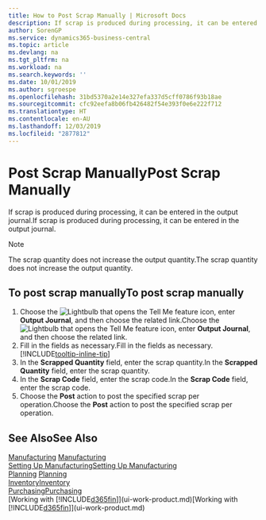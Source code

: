 ```yaml
---
title: How to Post Scrap Manually | Microsoft Docs
description: If scrap is produced during processing, it can be entered in the output journal. Note that the scrap quantity does not increase the output quantity.
author: SorenGP
ms.service: dynamics365-business-central
ms.topic: article
ms.devlang: na
ms.tgt_pltfrm: na
ms.workload: na
ms.search.keywords: ''
ms.date: 10/01/2019
ms.author: sgroespe
ms.openlocfilehash: 31bd5370a2e14e327efa337d5cff0786f93b18ae
ms.sourcegitcommit: cfc92eefa8b06fb426482f54e393f0e6e222f712
ms.translationtype: HT
ms.contentlocale: en-AU
ms.lasthandoff: 12/03/2019
ms.locfileid: "2877812"
---
```

# <a name="post-scrap-manually"></a><span data-ttu-id="71d3c-104">Post Scrap Manually</span><span class="sxs-lookup"><span data-stu-id="71d3c-104">Post Scrap Manually</span></span>
<span data-ttu-id="71d3c-105">If scrap is produced during processing, it can be entered in the output journal.</span><span class="sxs-lookup"><span data-stu-id="71d3c-105">If scrap is produced during processing, it can be entered in the output journal.</span></span> 

> [!NOTE]
> <span data-ttu-id="71d3c-106">The scrap quantity does not increase the output quantity.</span><span class="sxs-lookup"><span data-stu-id="71d3c-106">The scrap quantity does not increase the output quantity.</span></span>  

## <a name="to-post-scrap-manually"></a><span data-ttu-id="71d3c-107">To post scrap manually</span><span class="sxs-lookup"><span data-stu-id="71d3c-107">To post scrap manually</span></span>  
1. <span data-ttu-id="71d3c-108">Choose the ![Lightbulb that opens the Tell Me feature](media/ui-search/search_small.png "Tell me what you want to do") icon, enter **Output Journal**, and then choose the related link.</span><span class="sxs-lookup"><span data-stu-id="71d3c-108">Choose the ![Lightbulb that opens the Tell Me feature](media/ui-search/search_small.png "Tell me what you want to do") icon, enter **Output Journal**, and then choose the related link.</span></span>  
2. <span data-ttu-id="71d3c-109">Fill in the fields as necessary.</span><span class="sxs-lookup"><span data-stu-id="71d3c-109">Fill in the fields as necessary.</span></span> [!INCLUDE[tooltip-inline-tip](includes/tooltip-inline-tip_md.md)]  
3. <span data-ttu-id="71d3c-110">In the **Scrapped Quantity** field, enter the scrap quantity.</span><span class="sxs-lookup"><span data-stu-id="71d3c-110">In the **Scrapped Quantity** field, enter the scrap quantity.</span></span>  
4. <span data-ttu-id="71d3c-111">In the **Scrap Code** field, enter the scrap code.</span><span class="sxs-lookup"><span data-stu-id="71d3c-111">In the **Scrap Code** field, enter the scrap code.</span></span>  
5. <span data-ttu-id="71d3c-112">Choose the **Post** action to post the specified scrap per operation.</span><span class="sxs-lookup"><span data-stu-id="71d3c-112">Choose the **Post** action to post the specified scrap per operation.</span></span>  

## <a name="see-also"></a><span data-ttu-id="71d3c-113">See Also</span><span class="sxs-lookup"><span data-stu-id="71d3c-113">See Also</span></span>  
<span data-ttu-id="71d3c-114">[Manufacturing](production-manage-manufacturing.md)  </span><span class="sxs-lookup"><span data-stu-id="71d3c-114">[Manufacturing](production-manage-manufacturing.md)  </span></span>  
[<span data-ttu-id="71d3c-115">Setting Up Manufacturing</span><span class="sxs-lookup"><span data-stu-id="71d3c-115">Setting Up Manufacturing</span></span>](production-configure-production-processes.md)  
<span data-ttu-id="71d3c-116">[Planning](production-planning.md)    </span><span class="sxs-lookup"><span data-stu-id="71d3c-116">[Planning](production-planning.md)    </span></span>  
[<span data-ttu-id="71d3c-117">Inventory</span><span class="sxs-lookup"><span data-stu-id="71d3c-117">Inventory</span></span>](inventory-manage-inventory.md)  
[<span data-ttu-id="71d3c-118">Purchasing</span><span class="sxs-lookup"><span data-stu-id="71d3c-118">Purchasing</span></span>](purchasing-manage-purchasing.md)  
<span data-ttu-id="71d3c-119">[Working with [!INCLUDE[d365fin](includes/d365fin_md.md)]](ui-work-product.md)</span><span class="sxs-lookup"><span data-stu-id="71d3c-119">[Working with [!INCLUDE[d365fin](includes/d365fin_md.md)]](ui-work-product.md)</span></span>
